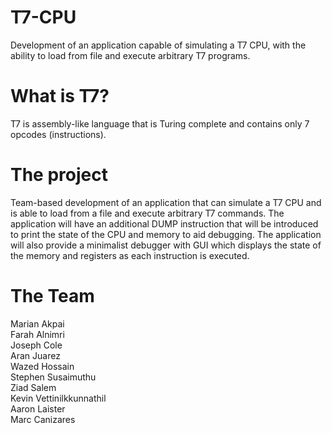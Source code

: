 # T7-CPU
Development of an application capable of simulating a T7 CPU, with the ability to load from file and execute arbitrary T7 programs. 

# What is T7?
T7 is assembly-like language that is Turing complete and contains only 7 opcodes (instructions).

# The project
Team-based development of an application that can simulate a T7 CPU and is able to load from a file and execute arbitrary T7 commands. The application will have an additional DUMP instruction that will be introduced to print the state of the CPU and memory to aid debugging. The application will also provide a minimalist debugger with GUI which displays the state of the memory and registers as each instruction is executed.

# The Team
Marian Akpai<br />
Farah Alnimri<br />
Joseph Cole<br />
Aran Juarez<br />
Wazed Hossain<br />
Stephen Susaimuthu<br />
Ziad Salem<br />
Kevin Vettinilkkunnathil<br />
Aaron Laister<br />
Marc Canizares
